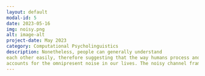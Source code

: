 ```yaml
---
layout: default
modal-id: 5
date: 2023-05-16
img: noisy.png
alt: image-alt
project-date: May 2023
category: Computational Psycholinguistics
description: Nonetheless, people can generally understand
each other easily, therefore suggesting that the way humans process and understand language
accounts for the omnipresent noise in our lives. The noisy channel framework is a model that explains how humans are able to make inferences about speakers' intended meaning when utterances have been subjected to potential noise. Given prior information and a noise model, that is, what they know about the world, people can indeed infer to understand what they perceive. <br /> <br /> My project endeavored to apply and evaluate the noisy channel framework to the French language, and replicatd recent results where the model was tested on the Spanish language.
---
```


